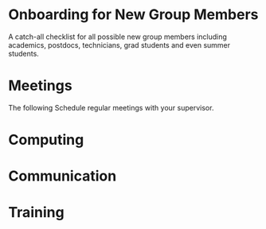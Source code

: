 # Onboarding for New Group Members

A catch-all checklist for all possible new group members including academics, postdocs, technicians, grad students and even summer students.

# Meetings

The following Schedule regular meetings with your supervisor.

# Computing

# Communication

# Training